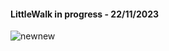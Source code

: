 #### LittleWalk in progress  -  22/11/2023

![newnew](https://github.com/Yee-Taung/LittleWalk/assets/92527175/1713db9a-52d9-4cea-8e8e-998cf57464fd)
